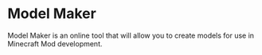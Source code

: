 # Model Maker

Model Maker is an online tool that will allow you to create models for use in Minecraft Mod development.